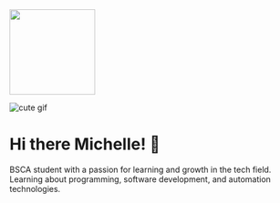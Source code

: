 <img src="https://media.giphy.com/media/dsPBfiEEozyXUXShhB/giphy.gif" width="150"/>

![cute gif](https://github.com/MichelleannArtiaga/MichelleannArtiaga/raw/main/giphy-unscreen.gif)



# Hi there Michelle! 👋

BSCA student with a passion for learning and growth in the tech field.  
Learning about programming, software development, and automation technologies.



